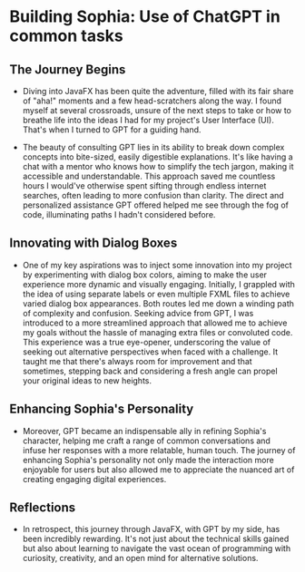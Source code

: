 
# Building Sophia: Use of ChatGPT in common tasks

## The Journey Begins
- Diving into JavaFX has been quite the adventure, filled with its fair share of "aha!" 
  moments and a few head-scratchers along the way. I found myself at several crossroads, 
  unsure of the next steps to take or how to breathe life into the ideas I had for my project's 
  User Interface (UI). That's when I turned to GPT for a guiding hand.

- The beauty of consulting GPT lies in its ability to break down complex concepts into bite-sized, 
  easily digestible explanations. It's like having a chat with a mentor who knows how to simplify 
  the tech jargon, making it accessible and understandable. This approach saved me countless hours 
  I would've otherwise spent sifting through endless internet searches, often leading to more confusion 
  than clarity. The direct and personalized assistance GPT offered helped me see through the fog of code, 
  illuminating paths I hadn't considered before.

## Innovating with Dialog Boxes
- One of my key aspirations was to inject some innovation into my project by experimenting with dialog 
  box colors, aiming to make the user experience more dynamic and visually engaging. Initially, I grappled 
  with the idea of using separate labels or even multiple FXML files to achieve varied dialog box appearances.
  Both routes led me down a winding path of complexity and confusion. Seeking advice from GPT, I was introduced
  to a more streamlined approach that allowed me to achieve my goals without the hassle of managing extra 
  files or convoluted code. This experience was a true eye-opener, underscoring the value of seeking out 
  alternative perspectives when faced with a challenge. It taught me that there's always room for improvement
  and that sometimes, stepping back and considering a fresh angle can propel your original ideas to new heights.

## Enhancing Sophia's Personality
- Moreover, GPT became an indispensable ally in refining Sophia's character, helping me craft a range of 
  common conversations and infuse her responses with a more relatable, human touch. The journey of enhancing
  Sophia's personality not only made the interaction more enjoyable for users but also allowed me to appreciate
  the nuanced art of creating engaging digital experiences.

## Reflections
- In retrospect, this journey through JavaFX, with GPT by my side, has been incredibly rewarding. 
  It's not just about the technical skills gained but also about learning to navigate the vast ocean of 
  programming with curiosity, creativity, and an open mind for alternative solutions.

